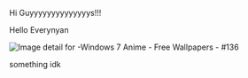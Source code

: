 Hi Guyyyyyyyyyyyyyys!!!

Hello Everynyan

![Image detail for -Windows 7 Anime - Free Wallpapers - #136](https://github.com/user-attachments/assets/655f6045-c9af-49ba-82b5-74fb1255dace)


something idk
